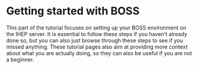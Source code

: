 # Getting started with BOSS

This part of the tutorial focuses on setting up your BOSS environment on the IHEP server. It is essential to follow these steps if you haven't already done so, but you can also just browse through these steps to see if you missed anything. These tutorial pages also aim at providing more context about what you are actually doing, so they can also be useful if you are not a beginner.


